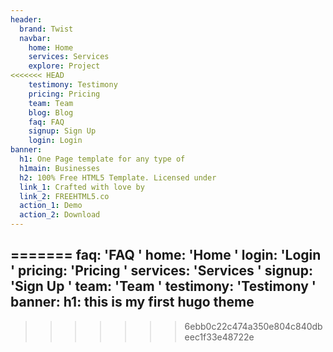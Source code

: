 ```yaml
---
header:
  brand: Twist
  navbar:
    home: Home
    services: Services
    explore: Project
<<<<<<< HEAD
    testimony: Testimony
    pricing: Pricing
    team: Team
    blog: Blog
    faq: FAQ
    signup: Sign Up
    login: Login
banner: 
  h1: One Page template for any type of 
  h1main: Businesses
  h2: 100% Free HTML5 Template. Licensed under 
  link_1: Crafted with love by
  link_2: FREEHTML5.co
  action_1: Demo
  action_2: Download
---
```

=======
    faq: 'FAQ '
    home: 'Home '
    login: 'Login '
    pricing: 'Pricing '
    services: 'Services '
    signup: 'Sign Up '
    team: 'Team '
    testimony: 'Testimony '
banner:
  h1: this is my first hugo theme
---

>>>>>>> 6ebb0c22c474a350e804c840dbeec1f33e48722e
